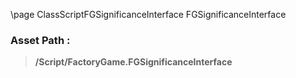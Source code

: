 \page ClassScriptFGSignificanceInterface FGSignificanceInterface
### Asset Path :
<b><blockquote>/Script/FactoryGame.FGSignificanceInterface</blockquote></b>
